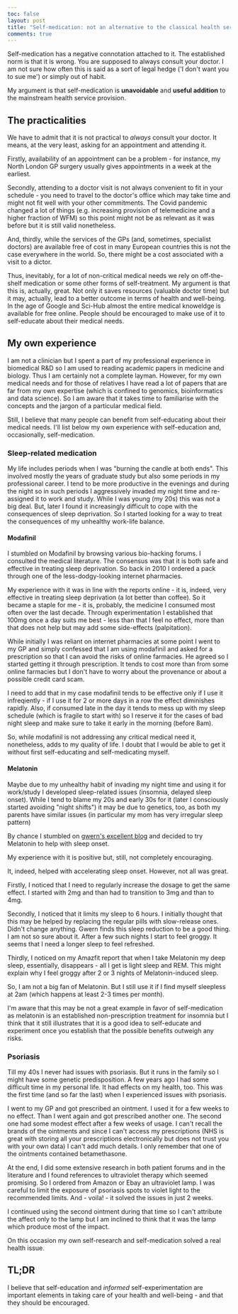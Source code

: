 ```yaml
---
toc: false
layout: post
title: "Self-medication: not an alternative to the classical health service provision but an addition to it"
comments: true
---
```

Self-medication has a negative connotation attached to it. The established norm is that it is wrong. You are supposed to always consult your doctor. I am not sure how often this is said as a sort of legal hedge ('I don't want you to sue me') or simply out of habit.

My argument is that self-medication is **unavoidable** and **useful addition** to the mainstream health service provision.

## The practicalities

We have to admit that it is not practical to *always* consult your doctor. It means, at the very least, asking for an appointment and attending it.

Firstly, availability of an appointment can be a problem - for instance, my North London GP surgery usually gives appointments in a week at the earliest.

Secondly, attending to a doctor visit is not always convenient to fit in your schedule - you need to travel to the doctor's office which may take time and might not fit well with your other commitments. The Covid pandemic changed a lot of things (e.g. increasing provision of telemedicine and a higher fraction of WFM) so this point might not be as relevant as it was before but it is still valid nonetheless.

And, thirdly, while the services of the GPs (and, sometimes, specialist doctors) are available free of cost in many European countries this is not the case everywhere in the world. So, there might be a cost associated with a visit to a dictor.

Thus, inevitably, for a lot of non-critical medical needs we rely on off-the-shelf medication or some other forms of self-treatment. My argument is that this is, actually, great. Not only it saves resources (valuable doctor time) but it may, actually, lead to a better outcome in terms of health and well-being. In the age of Google and Sci-Hub almost the entire medical knoweldge is available for free online. People should be encouraged to make use of it to self-educate about their medical needs.

## My own experience

I am not a clinician but I spent a part of my professional experience in biomedical R&D so I am used to reading academic papers in medicine and biology. Thus I am certainly not a complete layman. However, for my own medical needs and for those of relatives I have read a lot of papers that are far from my own expertise (which is confined to genomics, bioinformatics and data science). So I am aware that it takes time to familiarise with the concepts and the jargon of a particular medical field.

Still, I believe that many people can benefit from self-educating about their medical needs. I'll list below my own experience with self-education and, occasionally, self-medication.

### Sleep-related medication

My life includes periods when I was "burning the candle at both ends". This involved mostly the years of graduate study but also some periods in my professional career. I tend to be more productive in the evenings and during the night so in such periods I aggressively invaded my night time and re-assigned it to work and study. While I was young (my 20s) this was not a big deal. But, later I found it increasingly difficult to cope with the consequences of sleep deprivation. So I started looking for a way to treat the consequences of my unhealthy work-life balance.

#### Modafinil

I stumbled on Modafinil by browsing various bio-hacking forums. I consulted the medical literature. The consensus was that it is both safe and effective in treating sleep deprivation. So back in 2010 I ordered a pack through one of the less-dodgy-looking internet pharmacies.

My experience with it was in line with the reports online - it is, indeed, very effective in treating sleep deprivation (a lot better than coffee). So it became a staple for me - it is, probably, the medicine I consumed most often over the last decade. Through experimentation I established that 100mg once a day suits me best - less than that I feel no effect, more than that does not help but may add some side-effects (palpitation).

While initially I was reliant on internet pharmacies at some point I went to my GP and simply confessed that I am using modafinil and asked for a prescription so that I can avoid the risks of online farmacies. He agreed so I started getting it through prescription. It tends to cost more than from some online farmacies but I don't have to worry about the provenance or about a possible credit card scam.

I need to add that in my case modafinil tends to be effective only if I use it infreqiently - if I use it for 2 or more days in a row the effect diminishes rapidly. Also, if consumed late in the day it tends to mess up with my sleep schedule (which is fragile to start with) so I reserve it for the cases of bad night sleep and make sure to take it early in the morning (before 8am).

So, while modafinil is not addressing any critical medical need it, nonetheless, adds to my quality of life. I doubt that I would be able to get it without first self-educating and self-medicating myself.

#### Melatonin

Maybe due to my unhealthy habit of invading my night time and using it for work/study I developed sleep-related issues (insomnia, delayed sleep onset). While I tend to blame my 20s and early 30s for it (later I consciously started avoiding "night shifts") it may be due to genetics, too, as both my parents have similar issues (in particular my mom has very irregular sleep pattern)

By chance I stumbled on [gwern's excellent blog](https://www.gwern.net/Nootropics) and decided to try Melatonin to help with sleep onset.

My experience with it is positive but, still, not completely encouraging.

It, indeed, helped with accelerating sleep onset. However, not all was great.

Firstly, I noticed that I need to regularly increase the dosage to get the same effect. I started with 2mg and than had to transition to 3mg and than to 4mg. 

Secondly, I noticed that it limits my sleep to 6 hours. I initially thought that this may be helped by replacing the regular pills with slow-release ones. Didn't change anything. Gwern finds this sleep reduction to be a good thing. I am not so sure about it. After a few such nights I start to feel groggy. It seems that I need a longer sleep to feel refreshed.

Thirdly, I noticed on my Amazfit report that when I take Melatonin my deep sleep, essentially, disappears - all I get is light sleep and REM. This might explain why I feel groggy after 2 or 3 nights of Melatonin-induced sleep.

So, I am not a big fan of Melatonin. But I still use it if I find myself sleepless at 2am (which happens at least 2-3 times per month).

I'm aware that this may be not a great example in favor of self-medication as melatonin is an established non-prescription treatment for insomnia but I think that it still illustrates that it is a good idea to self-educate and experiment once you establish that the possible benefits outweigh any risks.

### Psoriasis

Till my 40s I never had issues with psoriasis. But it runs in the family so I might have some genetic predisposition. A few years ago I had some difficult time in my personal life. It had effects on my health, too. This was the first time (and so far the last) when I experienced issues with psoriasis.

I went to my GP and got prescribed an ointment. I used it for a few weeks to no effect. Than I went again and got prescribed another one. The second one had some modest effect after a few weeks of usage. I can't recall the brands of the ointments and since I can't access my prescriptions (NHS is great with storing all your prescriptions electronically but does not trust you with your own data) I can't add much details. I only remember that one of the ointments contained betamethasone.

At the end, I did some extensive research in both patient forums and in the literature and I found references to ultraviolet therapy which seemed promising. So I ordered from Amazon or Ebay an ultraviolet lamp. I was careful to limit the exposure of psoriasis spots to violet light to the recommended limits. And - voila! - it solved the issues in just 2 weeks.

I continued using the second ointment during that time so I can't attribute the affect only to the lamp but I am inclined to think that it was the lamp which produce most of the impact.

On this occasion my own self-research and self-medication solved a real health issue.

## TL;DR

I believe that self-education and *informed* self-experimentation are important elements in taking care of your health and well-being - and that they should be encouraged. 

